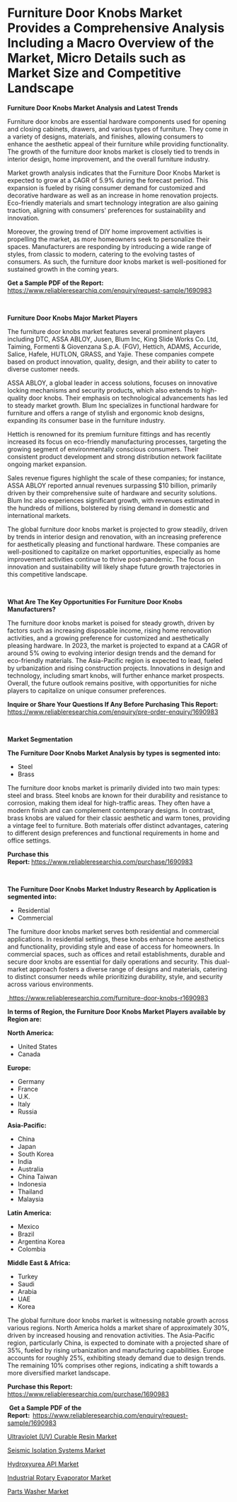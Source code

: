 <p><h1>Furniture Door Knobs Market Provides a Comprehensive Analysis Including a Macro Overview of the Market, Micro Details such as Market Size and Competitive Landscape</h1></p><p><strong>Furniture Door Knobs Market Analysis and Latest Trends</strong></p>
<p><p>Furniture door knobs are essential hardware components used for opening and closing cabinets, drawers, and various types of furniture. They come in a variety of designs, materials, and finishes, allowing consumers to enhance the aesthetic appeal of their furniture while providing functionality. The growth of the furniture door knobs market is closely tied to trends in interior design, home improvement, and the overall furniture industry.</p><p>Market growth analysis indicates that the Furniture Door Knobs Market is expected to grow at a CAGR of 5.9% during the forecast period. This expansion is fueled by rising consumer demand for customized and decorative hardware as well as an increase in home renovation projects. Eco-friendly materials and smart technology integration are also gaining traction, aligning with consumers' preferences for sustainability and innovation. </p><p>Moreover, the growing trend of DIY home improvement activities is propelling the market, as more homeowners seek to personalize their spaces. Manufacturers are responding by introducing a wide range of styles, from classic to modern, catering to the evolving tastes of consumers. As such, the furniture door knobs market is well-positioned for sustained growth in the coming years.</p></p>
<p><strong>Get a Sample PDF of the Report:&nbsp;</strong> <a href="https://www.reliableresearchiq.com/enquiry/request-sample/1690983?utm_campaign=1461&utm_medium=2&utm_source=Github&utm_content=ia&utm_term=19102024&utm_id=furniture-door-knobs">https://www.reliableresearchiq.com/enquiry/request-sample/1690983</a></p>
<p>&nbsp;</p>
<p><strong>Furniture Door Knobs Major Market Players</strong></p>
<p><p>The furniture door knobs market features several prominent players including DTC, ASSA ABLOY, Jusen, Blum Inc, King Slide Works Co. Ltd, Taiming, Formenti & Giovenzana S.p.A. (FGV), Hettich, ADAMS, Accuride, Salice, Hafele, HUTLON, GRASS, and Yajie. These companies compete based on product innovation, quality, design, and their ability to cater to diverse customer needs.</p><p>ASSA ABLOY, a global leader in access solutions, focuses on innovative locking mechanisms and security products, which also extends to high-quality door knobs. Their emphasis on technological advancements has led to steady market growth. Blum Inc specializes in functional hardware for furniture and offers a range of stylish and ergonomic knob designs, expanding its consumer base in the furniture industry.</p><p>Hettich is renowned for its premium furniture fittings and has recently increased its focus on eco-friendly manufacturing processes, targeting the growing segment of environmentally conscious consumers. Their consistent product development and strong distribution network facilitate ongoing market expansion.</p><p>Sales revenue figures highlight the scale of these companies; for instance, ASSA ABLOY reported annual revenues surpassing $10 billion, primarily driven by their comprehensive suite of hardware and security solutions. Blum Inc also experiences significant growth, with revenues estimated in the hundreds of millions, bolstered by rising demand in domestic and international markets.</p><p>The global furniture door knobs market is projected to grow steadily, driven by trends in interior design and renovation, with an increasing preference for aesthetically pleasing and functional hardware. These companies are well-positioned to capitalize on market opportunities, especially as home improvement activities continue to thrive post-pandemic. The focus on innovation and sustainability will likely shape future growth trajectories in this competitive landscape.</p></p>
<p>&nbsp;</p>
<p><strong>What Are The Key Opportunities For Furniture Door Knobs Manufacturers?</strong></p>
<p><p>The furniture door knobs market is poised for steady growth, driven by factors such as increasing disposable income, rising home renovation activities, and a growing preference for customized and aesthetically pleasing hardware. In 2023, the market is projected to expand at a CAGR of around 5% owing to evolving interior design trends and the demand for eco-friendly materials. The Asia-Pacific region is expected to lead, fueled by urbanization and rising construction projects. Innovations in design and technology, including smart knobs, will further enhance market prospects. Overall, the future outlook remains positive, with opportunities for niche players to capitalize on unique consumer preferences.</p></p>
<p><strong>Inquire or Share Your Questions If Any Before Purchasing This Report:</strong> <a href="https://www.reliableresearchiq.com/enquiry/pre-order-enquiry/1690983?utm_campaign=1461&utm_medium=2&utm_source=Github&utm_content=ia&utm_term=19102024&utm_id=furniture-door-knobs">https://www.reliableresearchiq.com/enquiry/pre-order-enquiry/1690983</a></p>
<p>&nbsp;</p>
<p><strong>Market Segmentation</strong></p>
<p><strong>The Furniture Door Knobs Market Analysis by types is segmented into:</strong></p>
<p><ul><li>Steel</li><li>Brass</li></ul></p>
<p><p>The furniture door knobs market is primarily divided into two main types: steel and brass. Steel knobs are known for their durability and resistance to corrosion, making them ideal for high-traffic areas. They often have a modern finish and can complement contemporary designs. In contrast, brass knobs are valued for their classic aesthetic and warm tones, providing a vintage feel to furniture. Both materials offer distinct advantages, catering to different design preferences and functional requirements in home and office settings.</p></p>
<p><strong>Purchase this Report:&nbsp;</strong><a href="https://www.reliableresearchiq.com/purchase/1690983?utm_campaign=1461&utm_medium=2&utm_source=Github&utm_content=ia&utm_term=19102024&utm_id=furniture-door-knobs">https://www.reliableresearchiq.com/purchase/1690983</a></p>
<p>&nbsp;</p>
<p><strong>The Furniture Door Knobs Market Industry Research by Application is segmented into:</strong></p>
<p><ul><li>Residential</li><li>Commercial</li></ul></p>
<p><p>The furniture door knobs market serves both residential and commercial applications. In residential settings, these knobs enhance home aesthetics and functionality, providing style and ease of access for homeowners. In commercial spaces, such as offices and retail establishments, durable and secure door knobs are essential for daily operations and security. This dual-market approach fosters a diverse range of designs and materials, catering to distinct consumer needs while prioritizing durability, style, and security across various environments.</p></p>
<p><a href="https://www.reliableresearchiq.com/furniture-door-knobs-r1690983?utm_campaign=1461&utm_medium=2&utm_source=Github&utm_content=ia&utm_term=19102024&utm_id=furniture-door-knobs">&nbsp;https://www.reliableresearchiq.com/furniture-door-knobs-r1690983</a></p>
<p><strong>In terms of Region, the Furniture Door Knobs Market Players available by Region are:</strong></p>
<p>
    <p> <strong> North America: </strong>
        <ul>
            <li>United States</li>
            <li>Canada</li>
        </ul>
        </p> 
    <p> <strong> Europe: </strong>
        <ul>
            <li>Germany</li>
            <li>France</li>
            <li>U.K.</li>
            <li>Italy</li>
            <li>Russia</li>
        </ul>
        </p> 
    <p> <strong> Asia-Pacific: </strong>
        <ul>
            <li>China</li>
            <li>Japan</li>
            <li>South Korea</li>
            <li>India</li>
            <li>Australia</li>
            <li>China Taiwan</li>
            <li>Indonesia</li>
            <li>Thailand</li>
            <li>Malaysia</li>
        </ul>
        </p> 
    <p> <strong> Latin America: </strong>
        <ul>
            <li>Mexico</li>
            <li>Brazil</li>
            <li>Argentina Korea</li>
            <li>Colombia</li>
        </ul>
        </p> 
    <p> <strong> Middle East & Africa: </strong>
        <ul>
            <li>Turkey</li>
            <li>Saudi</li>
            <li>Arabia</li>
            <li>UAE</li>
            <li>Korea</li>
        </ul>
    </p>
    </p>
<p><p>The global furniture door knobs market is witnessing notable growth across various regions. North America holds a market share of approximately 30%, driven by increased housing and renovation activities. The Asia-Pacific region, particularly China, is expected to dominate with a projected share of 35%, fueled by rising urbanization and manufacturing capabilities. Europe accounts for roughly 25%, exhibiting steady demand due to design trends. The remaining 10% comprises other regions, indicating a shift towards a more diversified market landscape.</p></p>
<p><strong>Purchase this Report: </strong><a href="https://www.reliableresearchiq.com/purchase/1690983?utm_campaign=1461&utm_medium=2&utm_source=Github&utm_content=ia&utm_term=19102024&utm_id=furniture-door-knobs">https://www.reliableresearchiq.com/purchase/1690983</a></p>
<p>&nbsp;<strong>Get a Sample PDF of the Report:&nbsp;&nbsp;</strong><a href="https://www.reliableresearchiq.com/enquiry/request-sample/1690983?utm_campaign=1461&utm_medium=2&utm_source=Github&utm_content=ia&utm_term=19102024&utm_id=furniture-door-knobs">https://www.reliableresearchiq.com/enquiry/request-sample/1690983</a></p>
<p><strong></strong></p>
<p><p><a href="https://github.com/seemagartingsvo/Market-Research-Report-List-1/blob/main/ultraviolet-uv-curable-resin-market.md?utm_campaign=1461&utm_medium=2&utm_source=Github&utm_content=ia&utm_term=19102024&utm_id=furniture-door-knobs">Ultraviolet (UV) Curable Resin Market</a></p><p><a href="https://www.linkedin.com/pulse/seismic-isolation-systems-market-evolution-key-trends-regional-s20ie?utm_campaign=1461&utm_medium=2&utm_source=Github&utm_content=ia&utm_term=19102024&utm_id=furniture-door-knobs">Seismic Isolation Systems Market</a></p><p><a href="https://github.com/dave2as/Market-Research-Report-List-1/blob/main/hydroxyurea-api-market.md?utm_campaign=1461&utm_medium=2&utm_source=Github&utm_content=ia&utm_term=19102024&utm_id=furniture-door-knobs">Hydroxyurea API Market</a></p><p><a href="https://issuu.com/reportprime-2/docs/industrial-rotary-evaporator-market_a3f0a0d8c0f927?utm_campaign=1461&utm_medium=2&utm_source=Github&utm_content=ia&utm_term=19102024&utm_id=furniture-door-knobs">Industrial Rotary Evaporator Market</a></p><p><a href="https://www.linkedin.com/pulse/future-trends-global-parts-washer-market-insights-analysis-from-urele?utm_campaign=1461&utm_medium=2&utm_source=Github&utm_content=ia&utm_term=19102024&utm_id=furniture-door-knobs">Parts Washer Market</a></p></p>